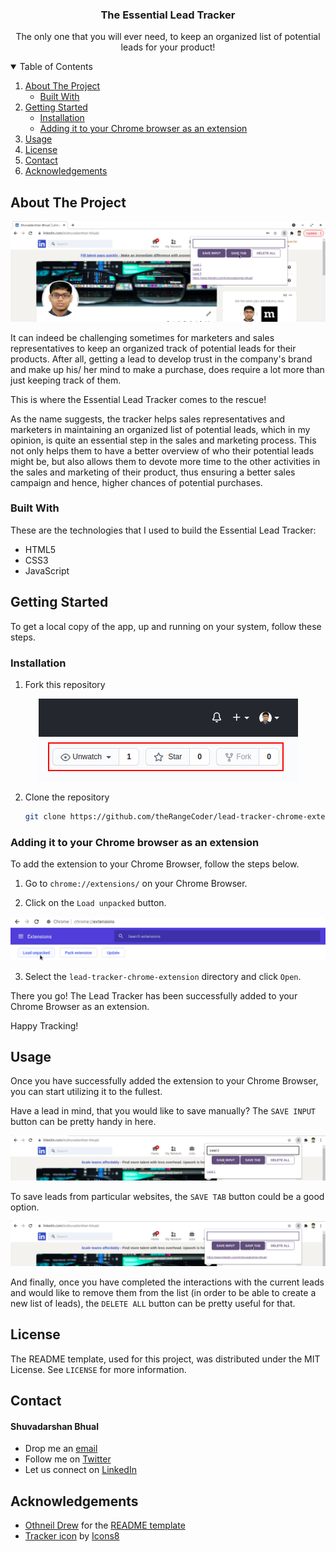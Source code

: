   <h3 align="center">The Essential Lead Tracker</h3>

  <p align="center">
    The only one that you will ever need, to keep an organized list of potential leads for your product!
    <br />
  </p>
</p>



<!-- TABLE OF CONTENTS -->
<details open="open">
  <summary>Table of Contents</summary>
  <ol>
    <li>
      <a href="#about-the-project">About The Project</a>
      <ul>
        <li><a href="#built-with">Built With</a></li>
      </ul>
    </li>
    <li>
      <a href="#getting-started">Getting Started</a>
      <ul>
        <li><a href="#installation">Installation</a></li>
        <li><a href="#adding-it-to-your-chrome-browser-as-an-extension">Adding it to your Chrome browser as an extension</a></li>
      </ul>
    </li>
    <li><a href="#usage">Usage</a></li>
    <li><a href="#license">License</a></li>
    <li><a href="#contact">Contact</a></li>
    <li><a href="#acknowledgements">Acknowledgements</a></li>
  </ol>
</details>



<!-- ABOUT THE PROJECT -->
## About The Project

<div style="text-align:center"><img src="./img/lt_initial.png" /></div>

It can indeed be challenging sometimes for marketers and sales representatives to keep an organized track of potential leads for their products. After all, getting a lead to develop trust in the company's brand and make up his/ her mind to make a purchase, does require a lot more than just keeping track of them.<br/>

This is where the Essential Lead Tracker comes to the rescue!<br/>

As the name suggests, the tracker helps sales representatives and marketers in maintaining an organized list of potential leads, which in my opinion, is quite an essential step in the sales and marketing process. This not only helps them to have a better overview of who their potential leads might be, but also allows them to devote more time to the other activities in the sales and marketing of their product, thus ensuring a better sales campaign and hence, higher chances of potential purchases.<br/>

### Built With

These are the technologies that I used to build the Essential Lead Tracker:
* HTML5
* CSS3
* JavaScript



<!-- GETTING STARTED -->
## Getting Started

To get a local copy of the app, up and running on your system, follow these steps.


### Installation

1. Fork this repository
<div style="text-align:center"><img src="./img/fork.png" /></div>

2. Clone the repository
   ```sh
   git clone https://github.com/theRangeCoder/lead-tracker-chrome-extension.git
   ```

### Adding it to your Chrome browser as an extension

To add the extension to your Chrome Browser, follow the steps below.

1. Go to `chrome://extensions/` on your Chrome Browser.

2. Click on the `Load unpacked` button.

<div style="text-align:center"><img src="./img/load_unpacked.png" /></div>

3. Select the `lead-tracker-chrome-extension` directory and click `Open`.

There you go! The Lead Tracker has been successfully added to your Chrome Browser as an extension.<br/>

Happy Tracking!

<!-- USAGE EXAMPLES -->
## Usage

Once you have successfully added the extension to your Chrome Browser, you can start utilizing it to the fullest.<br/>

Have a lead in mind, that you would like to save manually? The `SAVE INPUT` button can be pretty handy in here.<br/>

<div style="text-align:center"><img src="./img/save_input.png" /></div>

To save leads from particular websites, the `SAVE TAB` button could be a good option.<br/>

<div style="text-align:center"><img src="./img/save_tab.png" /></div>

And finally, once you have completed the interactions with the current leads and would like to remove them from the list (in order to be able to create a new list of leads), the `DELETE ALL` button can be pretty useful for that.


<!-- LICENSE -->
## License

The README template, used for this project, was distributed under the MIT License. See `LICENSE` for more information.



<!-- CONTACT -->
## Contact

#### Shuvadarshan Bhual
* Drop me an [email](mailto:sbhual1998@gmail.com) 
* Follow me on [Twitter](https://twitter.com/theRangeCoder)
* Let us connect on [LinkedIn](https://www.linkedin.com/in/shuvadarshan-bhual)



<!-- ACKNOWLEDGEMENTS -->
## Acknowledgements
* [Othneil Drew](https://www.othneildrew.com) for the [README template](https://github.com/othneildrew/Best-README-Template)
* <a target="_blank" href="https://icons8.com/icon/89862/euro">Tracker icon</a> by <a target="_blank" href="https://icons8.com">Icons8</a>

